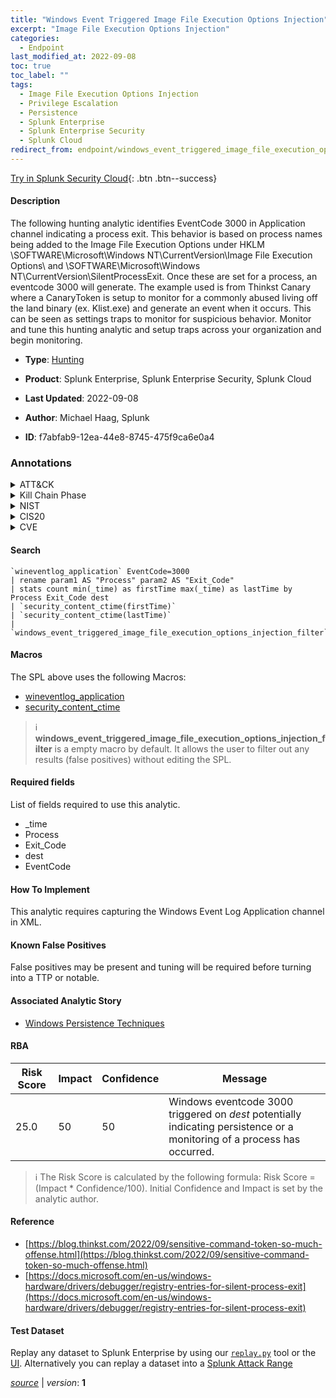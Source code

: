 ```yaml
---
title: "Windows Event Triggered Image File Execution Options Injection"
excerpt: "Image File Execution Options Injection"
categories:
  - Endpoint
last_modified_at: 2022-09-08
toc: true
toc_label: ""
tags:
  - Image File Execution Options Injection
  - Privilege Escalation
  - Persistence
  - Splunk Enterprise
  - Splunk Enterprise Security
  - Splunk Cloud
redirect_from: endpoint/windows_event_triggered_image_file_execution_options_injection/
---
```




[Try in Splunk Security Cloud](https://www.splunk.com/en_us/cyber-security.html){: .btn .btn--success}

#### Description

The following hunting analytic identifies EventCode 3000 in Application channel indicating a process exit. This behavior is based on process names being added to the Image File Execution Options under HKLM \SOFTWARE\Microsoft\Windows NT\CurrentVersion\Image File Execution Options\ and \SOFTWARE\Microsoft\Windows NT\CurrentVersion\SilentProcessExit. Once these are set for a process, an eventcode 3000 will generate. The example used is from Thinkst Canary where a CanaryToken is setup to monitor for a commonly abused living off the land binary (ex. Klist.exe) and generate an event when it occurs. This can be seen as settings traps to monitor for suspicious behavior. Monitor and tune this hunting analytic and setup traps across your organization and begin monitoring.

- **Type**: [Hunting](https://github.com/splunk/security_content/wiki/Detection-Analytic-Types)
- **Product**: Splunk Enterprise, Splunk Enterprise Security, Splunk Cloud

- **Last Updated**: 2022-09-08
- **Author**: Michael Haag, Splunk
- **ID**: f7abfab9-12ea-44e8-8745-475f9ca6e0a4

### Annotations
<details>
  <summary>ATT&CK</summary>

<div markdown="1">

#### [ATT&CK](https://attack.mitre.org/)

| ID          | Technique   | Tactic         |
| ----------- | ----------- |--------------- |
| [T1546.012](https://attack.mitre.org/techniques/T1546/012/) | Image File Execution Options Injection | Privilege Escalation, Persistence |

</div>
</details>


<details>
  <summary>Kill Chain Phase</summary>

<div markdown="1">

* Exploitation
* Installation


</div>
</details>


<details>
  <summary>NIST</summary>

<div markdown="1">

* DE.AE



</div>
</details>

<details>
  <summary>CIS20</summary>

<div markdown="1">

* CIS 10



</div>
</details>

<details>
  <summary>CVE</summary>

<div markdown="1">


</div>
</details>


#### Search

```
`wineventlog_application` EventCode=3000 
| rename param1 AS "Process" param2 AS "Exit_Code" 
| stats count min(_time) as firstTime max(_time) as lastTime by Process Exit_Code dest 
| `security_content_ctime(firstTime)` 
| `security_content_ctime(lastTime)` 
| `windows_event_triggered_image_file_execution_options_injection_filter`
```

#### Macros
The SPL above uses the following Macros:
* [wineventlog_application](https://github.com/splunk/security_content/blob/develop/macros/wineventlog_application.yml)
* [security_content_ctime](https://github.com/splunk/security_content/blob/develop/macros/security_content_ctime.yml)

> :information_source:
> **windows_event_triggered_image_file_execution_options_injection_filter** is a empty macro by default. It allows the user to filter out any results (false positives) without editing the SPL.



#### Required fields
List of fields required to use this analytic.
* _time
* Process
* Exit_Code
* dest
* EventCode



#### How To Implement
This analytic requires capturing the Windows Event Log Application channel in XML.
#### Known False Positives
False positives may be present and tuning will be required before turning into a TTP or notable.

#### Associated Analytic Story
* [Windows Persistence Techniques](/stories/windows_persistence_techniques)




#### RBA

| Risk Score  | Impact      | Confidence   | Message      |
| ----------- | ----------- |--------------|--------------|
| 25.0 | 50 | 50 | Windows eventcode 3000 triggered on $dest$ potentially indicating persistence or a monitoring of a process has occurred. |


> :information_source:
> The Risk Score is calculated by the following formula: Risk Score = (Impact * Confidence/100). Initial Confidence and Impact is set by the analytic author.


#### Reference

* [https://blog.thinkst.com/2022/09/sensitive-command-token-so-much-offense.html](https://blog.thinkst.com/2022/09/sensitive-command-token-so-much-offense.html)
* [https://docs.microsoft.com/en-us/windows-hardware/drivers/debugger/registry-entries-for-silent-process-exit](https://docs.microsoft.com/en-us/windows-hardware/drivers/debugger/registry-entries-for-silent-process-exit)



#### Test Dataset
Replay any dataset to Splunk Enterprise by using our [`replay.py`](https://github.com/splunk/attack_data#using-replaypy) tool or the [UI](https://github.com/splunk/attack_data#using-ui).
Alternatively you can replay a dataset into a [Splunk Attack Range](https://github.com/splunk/attack_range#replay-dumps-into-attack-range-splunk-server)




[*source*](https://github.com/splunk/security_content/tree/develop/detections/endpoint/windows_event_triggered_image_file_execution_options_injection.yml) \| *version*: **1**